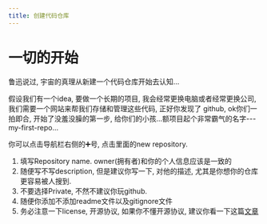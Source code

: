 ```yaml
---
title: 创建代码仓库
---
```


# 一切的开始

鲁迅说过, 宇宙的真理从新建一个代码仓库开始去认知...

假设我们有一个idea, 要做一个长期的项目, 我会经常更换电脑或者经常更换公司, 我们需要一个网站来帮我们存储和管理这些代码, 正好你发现了
github, ok你们一拍即合, 开始了没羞没臊的第一步, 给你们的小孩...额项目起个非常霸气的名字---my-first-repo...

你可以点击导航栏右侧的➕号, 点击里面的new repository.

1. 填写Repository name. owner(拥有者)和你的个人信息应该是一致的
2. 随便写不写description, 但是建议你写一下, 对他的描述, 尤其是你想你的仓库更容易被人搜到.
3. 不要选择Private, 不然不建议你玩github.
4. 随便你添加不添加readme文件以及gitignore文件
5. 务必注意一下license, 开源协议, 如果你不懂开源协议, 建议你看一下这篇[文章]()